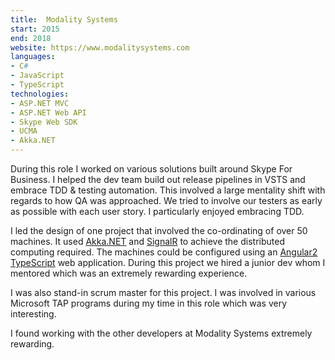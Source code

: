 ```yaml
---
title:  Modality Systems
start: 2015
end: 2018
website: https://www.modalitysystems.com
languages:
- C#
- JavaScript
- TypeScript
technologies:
- ASP.NET MVC
- ASP.NET Web API
- Skype Web SDK
- UCMA
- Akka.NET
---
```

During this role I worked on various solutions built around Skype For Business. I helped the dev team build out release pipelines in VSTS and embrace TDD & testing automation. This involved a large mentality shift with regards to how QA was approached. We tried to involve our testers as early as possible with each user story. I particularly enjoyed embracing TDD.

I led the design of one project that involved the co-ordinating of over 50 machines. It used [Akka.NET][akka] and [SignalR][signal r] to achieve the distributed computing required. The machines could be configured using an [Angular2][angular2] [TypeScript][typeScript] web application. During this project we hired a junior dev whom I mentored which was an extremely rewarding experience.

I was also stand-in scrum master for this project. I was involved in various Microsoft TAP programs during my time in this role which was very interesting.

I found working with the other developers at Modality Systems extremely rewarding.

[angular2]: https://angular.io
[akka]: http://getakka.net
[signal r]: https://www.asp.net/signalr
[typescript]: https://www.typescriptlang.org
